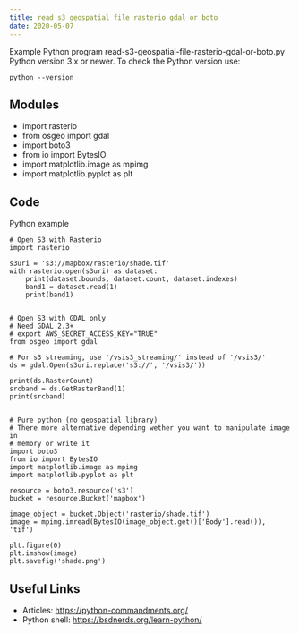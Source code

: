 ```yaml
---
title: read s3 geospatial file rasterio gdal or boto
date: 2020-05-07
---
```

Example Python program read-s3-geospatial-file-rasterio-gdal-or-boto.py
Python version 3.x or newer.
To check the Python version use:

    python --version

## Modules

* import rasterio
* from osgeo import gdal
* import boto3
* from io import BytesIO
* import matplotlib.image as mpimg
* import matplotlib.pyplot as plt

## Code

Python example

    # Open S3 with Rasterio
    import rasterio
    
    s3uri = 's3://mapbox/rasterio/shade.tif'
    with rasterio.open(s3uri) as dataset:
        print(dataset.bounds, dataset.count, dataset.indexes) 
        band1 = dataset.read(1) 
        print(band1)
    
    
    # Open S3 with GDAL only
    # Need GDAL 2.3+
    # export AWS_SECRET_ACCESS_KEY="TRUE"
    from osgeo import gdal
    
    # For s3 streaming, use '/vsis3_streaming/' instead of '/vsis3/'
    ds = gdal.Open(s3uri.replace('s3://', '/vsis3/'))
    
    print(ds.RasterCount)
    srcband = ds.GetRasterBand(1)
    print(srcband)
    
    
    # Pure python (no geospatial library)
    # There more alternative depending wether you want to manipulate image in 
    # memory or write it
    import boto3
    from io import BytesIO
    import matplotlib.image as mpimg
    import matplotlib.pyplot as plt
    
    resource = boto3.resource('s3')
    bucket = resource.Bucket('mapbox')
    
    image_object = bucket.Object('rasterio/shade.tif')
    image = mpimg.imread(BytesIO(image_object.get()['Body'].read()), 'tif')
    
    plt.figure(0)
    plt.imshow(image)
    plt.savefig('shade.png')
    

## Useful Links

- Articles: https://python-commandments.org/
- Python shell: https://bsdnerds.org/learn-python/
